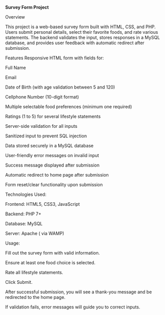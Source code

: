 **Survey Form Project**

Overview

This project is a web-based survey form built with HTML, CSS, and PHP. Users submit personal details, select their favorite foods, and rate various statements. The backend validates the input, stores responses in a MySQL database, and provides user feedback with automatic redirect after submission.

Features
Responsive HTML form with fields for:

Full Name

Email

Date of Birth (with age validation between 5 and 120)

Cellphone Number (10-digit format)

Multiple selectable food preferences (minimum one required)

Ratings (1 to 5) for several lifestyle statements

Server-side validation for all inputs

Sanitized input to prevent SQL injection

Data stored securely in a MySQL database

User-friendly error messages on invalid input

Success message displayed after submission

Automatic redirect to home page after submission

Form reset/clear functionality upon submission

Technologies Used:

Frontend: HTML5, CSS3, JavaScript

Backend: PHP 7+

Database: MySQL

Server: Apache ( via WAMP)

Usage:

Fill out the survey form with valid information.

Ensure at least one food choice is selected.

Rate all lifestyle statements.

Click Submit.

After successful submission, you will see a thank-you message and be redirected to the home page.

If validation fails, error messages will guide you to correct inputs.


